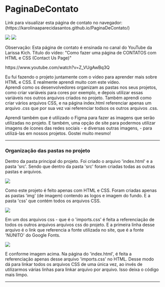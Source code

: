 # PaginaDeContato

<p>Link para visualizar esta página de contato no navegador: (https://karolinaaparecidasantos.github.io/PaginaDeContato/)</p>
<img src="https://github.com/user-attachments/assets/a71a699c-6581-43d0-aaca-ebcf343cc372" />
<img src="https://github.com/user-attachments/assets/52071b83-7841-469b-9c34-52b0dc4a4b42" />
<p>Observação: Esta página de contato é ensinada no canal do YouTube da Larissa Kich. Título do vídeo: "Como fazer uma página de CONTATOS com HTML e CSS (Contact Us Page)"</p>
<p>https://www.youtube.com/watch?v=Z_VUgAwBq3Q</p>
<p>Eu fui fazendo o projeto juntamente com o vídeo para aprender mais sobre HTML e CSS. E realmente aprendi muito com este vídeo. <br>
Aprendi como os desenvolvedores organizam as pastas nos seus projetos, como criar variáveis para cores por exemplo, e depois utilizar essas variáveis nos outros arquivos criados no projeto. Também aprendi como criar vários arquivos CSS, e na página index.html referenciar apenas um arquivo .css que por sua vez vai referenciar todsos os outros arquivos .css.</p>
<p>Aprendi também que é utilizado o Figma para fazer as imagens que serão utilizadas no projeto. E também, uma opção de site para podermos utilizar imagens de ícones das redes sociais - e diversas outras imagens, - para utilizá-las em nossos projetos. Gostei muito mesmo! </p>
<hr>
<h3>Organização das pastas no projeto</h3>
<p>Dentro da pasta principal do projeto. Foi criado o arquivo 'index.html' e a pasta 'src'. Sendo que dentro da pasta 'src' foram criadas todas as outras pastas e arquivos.</p>
<img src="https://github.com/user-attachments/assets/90e57b1e-af76-4a32-8a05-64f36a3183f5" />
<p>Como este projeto é feito apenas com HTML e CSS. Foram criadas apenas as pastas 'img' (de imagem) contendo as logos e imagem do fundo. E a pasta 'css' que contém todos os arquivos CSS.</p>
<img src="https://github.com/user-attachments/assets/30d5ddc9-4a92-4906-a6c0-b4815d2c3b7b" />
<p>Em um dos arquivos css - que é o 'imports.css' é feita a referenciação de todos os outros arquivos arquivos css do projeto. E a primeira linha desse arquivo é o link que referencia a fonte utilizada no site, que é a fonte 'NUNITO' do Google Fonts.</p>
<img src="https://github.com/user-attachments/assets/a2b92007-41a8-48af-829a-7f58b4db6b56" />
<p>E conforme imagem acima. Na página do 'index.html', é feita a referenciação apenas desse arquivo 'imports.css' no HTML. Desse modo dá para linkar todos os arquivos CSS de uma única vez, ao invés de utilizarmos várias linhas para linkar arquivo por arquivo. Isso deixa o código mais limpo.</p>
<hr>
